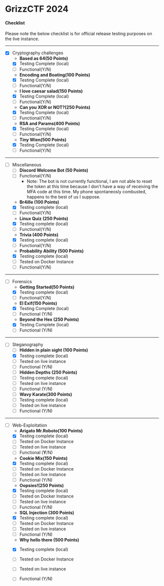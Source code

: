 # GrizzCTF 2024




#### Checklist

Please note the below checklist is for official release testing purposes on the live instance.

---

- [x] Cryptography challenges
    - **Based as 64(50 Points)**
    - [x] Testing Complete (local)
    - [ ] Functional(Y/N)
    - **Encoding and Boating(100 Points)**
    - [x] Testing Complete (local)
    - [ ] Functional(Y/N)
    - **I love caesar salad(150 Points)**
    - [x] Testing Complete (local)
    - [ ] Functional(Y/N)
    - **Can you XOR or NOT?(250 Points)**
    - [x] Testing Complete (local)
    - [ ] Functional(Y/N)
    - **RSA and Params(400 Points)**
    - [x] Testing Complete (local)
    - [ ] Functional(Y/N)
    - **Tiny Wien(500 Points)**
    - [x] Testing Complete (local)
    - [ ] Functional(Y/N)

---

- [ ] Miscellaneous
    - [ ] **Discord Welcome Bot (50 Points)**
    - [ ] Functional(Y/N)
      - Note: The bot is not currently functional, I am not able to reset the token at this time because I don't have a way of receiving the MFA code at this time. My phone spontaneosly combusted, happens to the best of us I suppose. 
    - **Br4ille (100 Points)**
    - [x] Testing complete (local)
    - [ ] Functional(Y/N)
    - **Linux Quiz (250 Points)**
    - [x] Testing complete (local)
    - [ ] Functional(Y/N)
    - **Trivia (400 Points)**
    - [x] Testing complete (local)
    - [ ] Functional(Y/N)
    - **Probability Ability (500 Points)**
    - [x] Testing complete (local)
    - [ ] Tested on Docker Instance
    - [ ] Functional(Y/N)

---
    
- [ ] Forensics
    - **Getting Started(50 Points)**
    - [x] Testing complete (local)
    - [ ] Functional(Y/N)
    - **El Exif(150 Points)**
    - [x] Testing Complete (local)
    - [ ] Functional (Y/N)
    - **Beyond the Hex (250 Points)**
    - [x] Testing Complete (local)
    - [ ] Functional (Y/N)

---

- [ ] Steganography
    - [ ] **Hidden in plain sight (100 Points)**
    - [x] Testing complete (local)
    - [ ] Tested on live instance
    - [ ] Functional (Y/N)
    - [ ] **Hidden Depths (250 Points)**
    - [ ] Testing complete (local)
    - [ ] Tested on live instance
    - [ ] Functional (Y/N)
    - [ ] **Wavy Karate(300 Points)**
    - [ ] Testing complete (local)
    - [ ] Tested on live instance
    - [ ] Functional (Y/N)

---

- [ ] Web-Exploitation
    - **Arigato Mr.Roboto(100 Points)**
    - [x] Testing complete (local)
    - [ ] Tested on Docker Instance
    - [ ] Tested on live instance
    - [ ] Functional (**Y**/N)
    - **Cookie Mix(150 Points)**
    - [x] Testing complete (local)
    - [ ] Tested on Docker Instance
    - [ ] Tested on live instance
    - [ ] Functional (Y/N)
    - **Oopsies!(250 Points)**
    - [x] Testing complete (local)
    - [ ] Tested on Docker Instance
    - [ ] Tested on live instance
    - [ ] Functional (Y/N)
    - **SQL Injection (300 Points)**
    - [x] Testing complete (local)
    - [ ] Tested on Docker Instance
    - [ ] Tested on live instance
    - [ ] Functional (Y/N)
    - **Why hello there (500 Points)**
    - [x] Testing complete (local)
    - [ ] Tested on Docker Instance
    - [ ] Tested on live instance
    - [ ] Functional (Y/N)
    
